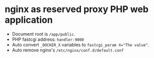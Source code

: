 nginx as reserved proxy PHP web application
====

- Document root is `/app/public`.
- PHP fastcgi address: `handler:9000`
- Auto convert `_DOCKER_X` variables to `fastcgi_param X="The value"`.
- Auto remove nginx's `/etc/nginx/conf.d/default.conf`
